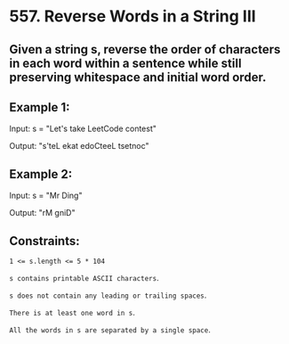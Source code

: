 # 557. Reverse Words in a String III

## Given a string s, reverse the order of characters in each word within a sentence while still preserving whitespace and initial word order.

## Example 1:

Input: s = "Let's take LeetCode contest"

Output: "s'teL ekat edoCteeL tsetnoc"

## Example 2:

Input: s = "Mr Ding"

Output: "rM gniD"

## Constraints:

`1 <= s.length <= 5 * 104`

`s contains printable ASCII characters`.

`s does not contain any leading or trailing spaces`.

`There is at least one word in s`.

`All the words in s are separated by a single space`.
